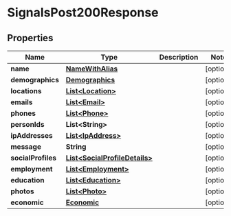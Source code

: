 

# SignalsPost200Response


## Properties

| Name | Type | Description | Notes |
|------------ | ------------- | ------------- | -------------|
|**name** | [**NameWithAlias**](NameWithAlias.md) |  |  [optional] |
|**demographics** | [**Demographics**](Demographics.md) |  |  [optional] |
|**locations** | [**List&lt;Location&gt;**](Location.md) |  |  [optional] |
|**emails** | [**List&lt;Email&gt;**](Email.md) |  |  [optional] |
|**phones** | [**List&lt;Phone&gt;**](Phone.md) |  |  [optional] |
|**personIds** | **List&lt;String&gt;** |  |  [optional] |
|**ipAddresses** | [**List&lt;IpAddress&gt;**](IpAddress.md) |  |  [optional] |
|**message** | **String** |  |  [optional] |
|**socialProfiles** | [**List&lt;SocialProfileDetails&gt;**](SocialProfileDetails.md) |  |  [optional] |
|**employment** | [**List&lt;Employment&gt;**](Employment.md) |  |  [optional] |
|**education** | [**List&lt;Education&gt;**](Education.md) |  |  [optional] |
|**photos** | [**List&lt;Photo&gt;**](Photo.md) |  |  [optional] |
|**economic** | [**Economic**](Economic.md) |  |  [optional] |



